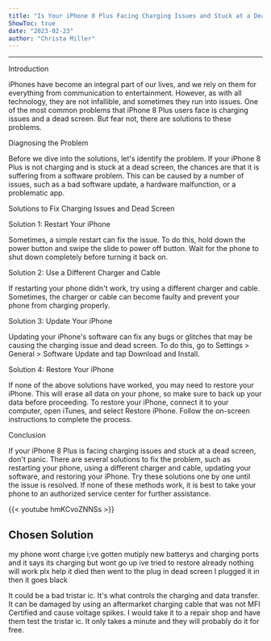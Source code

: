 ```yaml
---
title: "Is Your iPhone 8 Plus Facing Charging Issues and Stuck at a Dead Screen? Find Out How to Fix it Now!"
ShowToc: true 
date: "2023-02-23"
author: "Christa Miller"
---
```

*****
Introduction

iPhones have become an integral part of our lives, and we rely on them for everything from communication to entertainment. However, as with all technology, they are not infallible, and sometimes they run into issues. One of the most common problems that iPhone 8 Plus users face is charging issues and a dead screen. But fear not, there are solutions to these problems.

Diagnosing the Problem

Before we dive into the solutions, let's identify the problem. If your iPhone 8 Plus is not charging and is stuck at a dead screen, the chances are that it is suffering from a software problem. This can be caused by a number of issues, such as a bad software update, a hardware malfunction, or a problematic app.

Solutions to Fix Charging Issues and Dead Screen

Solution 1: Restart Your iPhone

Sometimes, a simple restart can fix the issue. To do this, hold down the power button and swipe the slide to power off button. Wait for the phone to shut down completely before turning it back on.

Solution 2: Use a Different Charger and Cable

If restarting your phone didn't work, try using a different charger and cable. Sometimes, the charger or cable can become faulty and prevent your phone from charging properly.

Solution 3: Update Your iPhone

Updating your iPhone's software can fix any bugs or glitches that may be causing the charging issue and dead screen. To do this, go to Settings > General > Software Update and tap Download and Install.

Solution 4: Restore Your iPhone

If none of the above solutions have worked, you may need to restore your iPhone. This will erase all data on your phone, so make sure to back up your data before proceeding. To restore your iPhone, connect it to your computer, open iTunes, and select Restore iPhone. Follow the on-screen instructions to complete the process.

Conclusion

If your iPhone 8 Plus is facing charging issues and stuck at a dead screen, don't panic. There are several solutions to fix the problem, such as restarting your phone, using a different charger and cable, updating your software, and restoring your iPhone. Try these solutions one by one until the issue is resolved. If none of these methods work, it is best to take your phone to an authorized service center for further assistance.

{{< youtube hmKCvoZNNSs >}} 



## Chosen Solution
 my phone wont charge i;ve gotten mutiply new batterys and charging ports and it says its charging but wont go up ive tried to restore already nothing will work plx help
it died then went to the plug in dead screen I plugged it in then it goes black

 It could be a bad tristar ic. It's what controls the charging and data transfer. It can be damaged by using an aftermarket charging cable that was not MFI Certified and cause voltage spikes. I would take it to a repair shop and have them test the tristar ic. It only takes a minute and they will probably do it for free.




